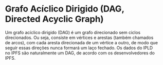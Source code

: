 # Grafo Acíclico Dirigido (DAG, Directed Acyclic Graph)

Um grafo acíclico dirigido (DAG) é um grafo direcionado sem ciclos direcionados. Ou seja, consiste em vértices e arestas (também chamados de arcos), com cada aresta direcionada de um vértice a outro, de modo que seguir essas direções nunca formará um laço fechado. Os dados do IPLD no IPFS são naturalmente um DAG, de acordo com os desenvolvedores do IPFS.